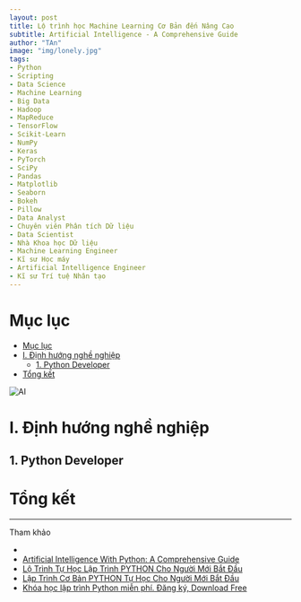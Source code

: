 ```yaml
---
layout: post
title: Lộ trình học Machine Learning Cơ Bản đến Nâng Cao
subtitle: Artificial Intelligence - A Comprehensive Guide
author: "TAn"
image: "img/lonely.jpg"
tags:
- Python
- Scripting
- Data Science
- Machine Learning
- Big Data
- Hadoop
- MapReduce
- TensorFlow
- Scikit-Learn
- NumPy
- Keras
- PyTorch
- SciPy
- Pandas
- Matplotlib
- Seaborn
- Bokeh
- Pillow
- Data Analyst
- Chuyên viên Phân tích Dữ liệu
- Data Scientist
- Nhà Khoa học Dữ liệu
- Machine Learning Engineer
- Kĩ sư Học máy
- Artificial Intelligence Engineer
- Kĩ sư Trí tuệ Nhân tạo
---
```


# Mục lục

- [Mục lục](#mục-lục)
- [I. Định hướng nghề nghiệp](#i-định-hướng-nghề-nghiệp)
	- [1. Python Developer](#1-python-developer)
- [Tổng kết](#tổng-kết)




![AI](https://boxxv.github.io/img/2023/ai-data-scientist.jpg "AI")

# I. Định hướng nghề nghiệp

## 1. Python Developer



# Tổng kết


-----
Tham khảo
- []()
- [Artificial Intelligence With Python: A Comprehensive Guide](https://www.edureka.co/blog/artificial-intelligence-with-python/)
- [Lộ Trình Tự Học Lập Trình PYTHON Cho Người Mới Bắt Đầu](https://youtu.be/O5AsvA9OGhM)
- [Lập Trình Cơ Bản PYTHON Tự Học Cho Người Mới Bắt Đầu](https://youtu.be/oFgg7K2tpfk)
- [Khóa học lập trình Python miễn phí. Đăng ký, Download Free](https://chiasepremium.com/khoa-hoc-lap-trinh-python-mien-phi/)